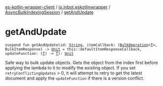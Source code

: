 [es-kotlin-wrapper-client](../../index.md) / [io.inbot.eskotlinwrapper](../index.md) / [AsyncBulkIndexingSession](index.md) / [getAndUpdate](./get-and-update.md)

# getAndUpdate

`suspend fun getAndUpdate(id: `[`String`](https://kotlinlang.org/api/latest/jvm/stdlib/kotlin/-string/index.html)`, itemCallback: (`[`BulkOperation`](../-bulk-operation/index.md)`<`[`T`](index.md#T)`>, BulkItemResponse) -> `[`Unit`](https://kotlinlang.org/api/latest/jvm/stdlib/kotlin/-unit/index.html)` = this::defaultItemResponseCallback, updateFunction: (`[`T`](index.md#T)`) -> `[`T`](index.md#T)`): `[`Unit`](https://kotlinlang.org/api/latest/jvm/stdlib/kotlin/-unit/index.html)

Safe way to bulk update objects. Gets the object from the index first before applying the lambda to it to modify the existing object. If you set `retryConflictingUpdates` &gt; 0, it will attempt to retry to get the latest document and apply the `updateFunction` if there is a version conflict.

